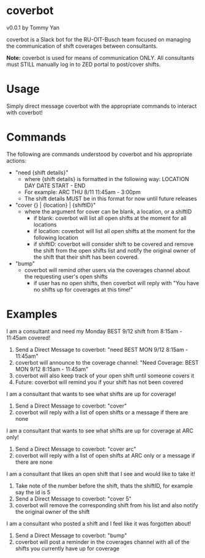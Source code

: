 # coverbot
v0.0.1
by Tommy Yan

coverbot is a Slack bot for the RU-OIT-Busch team focused on managing the communication of shift coverages between consultants.

**Note:** coverbot is used for means of communication ONLY.  All consultants must STILL manually log in to ZED portal to post/cover shifts.

# Usage

Simply direct message coverbot with the appropriate commands to interact with coverbot!

# Commands

The following are commands understood by coverbot and his appropriate actions:
  - "need {shift details}"
    - where {shift details} is formatted in the following way: LOCATION DAY DATE START - END
    - For example: ARC THU 8/11 11:45am - 3:00pm
    - The shift details MUST be in this format for now until future releases
  - "cover {} | {location} | {shiftID}"
    - where the argument for cover can be blank, a location, or a shiftID
      - if blank: coverbot will list all open shifts at the moment for all locations
      - if location: coverbot will list all open shifts at the moment for the following location
      - if shiftID: coverbot will consider shift to be covered and remove the shift from the open shifts list and notify the original owner of the shift that their shift has been covered.
  - "bump"
    - coverbot will remind other users via the coverages channel about the requesting user's open shifts
      - if user has no open shifts, then coverbot will reply with "You have no shifts up for coverages at this time!"

# Examples

I am a consultant and need my Monday BEST 9/12 shift from 8:15am - 11:45am covered!
  1. Send a Direct Message to coverbot: "need BEST MON 9/12 8:15am - 11:45am"
  2. coverbot will announce to the coverage channel: "Need Coverage: BEST MON 9/12 8:15am - 11:45am"
  3. coverbot will also keep track of your open shift until someone covers it
  4. Future: coverbot will remind you if your shift has not been covered

I am a consultant that wants to see what shifts are up for coverage!
  1. Send a Direct Message to coverbot: "cover"
  2. coverbot will reply with a list of open shifts or a message if there are none

I am a consultant that wants to see what shifts are up for coverage at ARC only!
  1. Send a Direct Message to coverbot: "cover arc"
  2. coverbot will reply with a list of open shifts at ARC only or a message if there are none

I am a consultant that likes an open shift that I see and would like to take it!
  1. Take note of the number before the shift, thats the shiftID, for example say the id is 5
  2. Send a Direct Message to coverbot: "cover 5"
  3. coverbot will remove the corresponding shift from his list and also notify the original owner of the shift

I am a consultant who posted a shift and I feel like it was forgotten about!
  1. Send a Direct Message to coverbot: "bump"
  2. coverbot will post a reminder in the coverages channel with all of the shifts you currently have up for coverage
